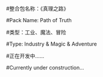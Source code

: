 #整合包名称：《真理之路》

#Pack Name: Path of Truth



#类型：工业、魔法、冒险

#Type: Industry & Magic & Adventure


#正在开发中……

#Currently under construction...